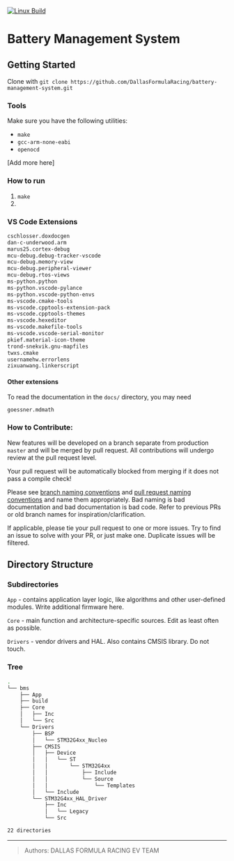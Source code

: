 [![Linux Build](https://github.com/DallasFormulaRacing/battery-management-system/actions/workflows/linux.yml/badge.svg)](https://github.com/DallasFormulaRacing/battery-management-system/actions/workflows/linux.yml)

# Battery Management System

## Getting Started

Clone with `git clone https://github.com/DallasFormulaRacing/battery-management-system.git`

### Tools

Make sure you have the following utilities:

- `make`
- `gcc-arm-none-eabi`
- `openocd`

[Add more here]

### How to run

1. `make`
2.

### VS Code Extensions

```txt
cschlosser.doxdocgen
dan-c-underwood.arm
marus25.cortex-debug
mcu-debug.debug-tracker-vscode
mcu-debug.memory-view
mcu-debug.peripheral-viewer
mcu-debug.rtos-views
ms-python.python
ms-python.vscode-pylance
ms-python.vscode-python-envs
ms-vscode.cmake-tools
ms-vscode.cpptools-extension-pack
ms-vscode.cpptools-themes
ms-vscode.hexeditor
ms-vscode.makefile-tools
ms-vscode.vscode-serial-monitor
pkief.material-icon-theme
trond-snekvik.gnu-mapfiles
twxs.cmake
usernamehw.errorlens
zixuanwang.linkerscript
```

#### Other extensions

To read the documentation in the `docs/` directory, you may need

```
goessner.mdmath
```

### How to Contribute:

New features will be developed on a branch separate from production `master` and will be merged by pull request. All contributions will undergo review at the pull request level.

Your pull request will be automatically blocked from merging if it does not pass a compile check!

Please see [branch naming conventions](https://www.geeksforgeeks.org/git/how-to-naming-conventions-for-git-branches/) and [pull request naming conventions](https://github.com/mozilla-mobile/firefox-ios/wiki/Pull-Request-Naming-Guide) and name them appropriately. Bad naming is bad documentation and bad documentation is bad code. Refer to previous PRs or old branch names for inspiration/clarification.

If applicable, please tie your pull request to one or more issues. Try to find an issue to solve with your PR, or just make one. Duplicate issues will be filtered.

## Directory Structure

### Subdirectories

`App` - contains application layer logic, like algorithms and other user-defined modules. Write additional firmware here.

`Core` - main function and architecture-specific sources. Edit as least often as possible.

`Drivers` - vendor drivers and HAL. Also contains CMSIS library. Do not touch.

### Tree

```bash
.
└── bms
    ├── App
    ├── build
    ├── Core
    │   ├── Inc
    │   └── Src
    └── Drivers
        ├── BSP
        │   └── STM32G4xx_Nucleo
        ├── CMSIS
        │   ├── Device
        │   │   └── ST
        │   │       └── STM32G4xx
        │   │           ├── Include
        │   │           └── Source
        │   │               └── Templates
        │   └── Include
        └── STM32G4xx_HAL_Driver
            ├── Inc
            │   └── Legacy
            └── Src

22 directories

```

---

> Authors: DALLAS FORMULA RACING EV TEAM
